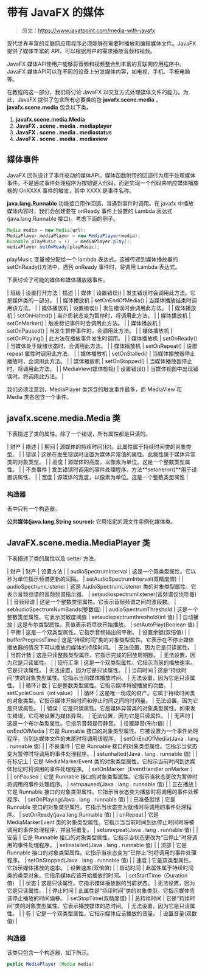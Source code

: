 # 带有 JavaFX 的媒体

> 原文：<https://www.javatpoint.com/media-with-javafx>

现代世界丰富的互联网应用程序必须能够在需要时播放和编辑媒体文件。JavaFX 提供了媒体丰富的 API，可以根据用户的需求播放音频和视频。

JavaFX 媒体API使用户能够将音频和视频整合到丰富的互联网应用程序中。JavaFX 媒体API可以在不同的设备上分发媒体内容，如电视、手机、平板电脑等。

在教程的这一部分，我们将讨论 JavaFX 以交互方式处理媒体文件的能力。为此，JavaFX 提供了包含所有必要类的包 **javafx.scene.media** 。 **javafx.scene.media** 包含以下类。

1.  **javafx.scene.media.Media**
2.  **JavaFX . scene . media . mediaplayer**
3.  **JavaFX . scene . media . mediastatus**
4.  **JavaFX . scene . media . mediaview**

## 媒体事件

JavaFX 团队设计了事件驱动的媒体API。媒体函数附带的回调行为用于处理媒体事件。不是通过事件处理程序为按钮键入代码，而是实现一个代码来响应媒体播放器的 OnXXXX 事件的触发，其中 XXXX 是事件名称。

**java.lang.Runnable** 功能接口用作回调，当遇到事件时调用。在 javafx 中播放媒体内容时，我们会创建要在 onReady 事件上设置的 Lambda 表达式(java.lang.Runnable 接口)。考虑下面的例子。

```java
Media media = new Media(url);
MediaPlayer mediaPlayer = new MediaPlayer(media);
Runnable playMusic = () -> mediaPlayer.play();
mediaPlayer.setOnReady(playMusic);

```

playMusic 变量被分配给一个 lambda 表达式。这被传递到媒体播放器的 setOnReady()方法中。遇到 onReady 事件时，将调用 Lambda 表达式。

下表讨论了可能的媒体和媒体播放器事件。

| 班级 | 设置打开方法 | 描述 |
| 媒体 | 设置错误() | 发生错误时会调用此方法。它是媒体类的一部分。 |
| 媒体播放机 | setOnEndOfMedia() | 当媒体播放结束时调用该方法。 |
| 媒体播放机 | 设置错误() | 发生错误时会调用此方法。 |
| 媒体播放机 | setOnHalted() | 当介质状态变为暂停时，将调用此方法。 |
| 媒体播放机 | setOnMarker() | 触发标记事件时会调用此方法。 |
| 媒体播放机 | setOnPaused() | 当发生暂停事件时，会调用此方法。 |
| 媒体播放机 | setOnPlaying() | 此方法在播放事件发生时调用。 |
| 媒体播放机 | setOnReady() | 当媒体处于就绪状态时，会调用此方法。 |
| 媒体播放机 | setOnRepeat() | 设置 repeat 属性时调用此方法。 |
| 媒体播放机 | setOnStalled() | 当媒体播放器停止播放时，会调用此方法。 |
| 媒体播放机 | setOnStopped() | 当媒体播放器停止时，将调用此方法。 |
| MediaView(媒体检视) | 设置错误() | 当媒体视图中出现错误时，将调用此方法。 |

我们必须注意到，MediaPlayer 类包含的触发事件最多，而 MediaView 和 Media 类各包含一个事件。

## javafx.scene.media.Media 类

下表描述了类的属性。除了一个错误，所有属性都是只读的。

| 财产 | 描述 |
| 期间 | 源媒体的持续时间(秒)。此属性属于持续时间类的对象类型。 |
| 错误 | 这是在发生错误时设置为媒体异常值的属性。此属性属于媒体异常类的对象类型。 |
| 高度 | 源媒体的高度，以像素为单位。这是一个整数类型属性。 |
| 不良事件 | 发生错误时调用的事件处理程序。方法**setoneror()**用于设置该属性。 |
| 宽度 | 源媒体的宽度，以像素为单位。这是一个整数类型属性 |

### 构造器

表中只有一个构造器。

**公共媒体(java.lang.String source):** 它用指定的源文件实例化媒体类。

## JavaFX.scene.media.MediaPlayer 类

下表描述了类的属性以及 setter 方法。

| 财产 | 财产 | 设置方法 |
| audioSpectrumInterval | 这是一个双类型属性。它以秒为单位指示频谱更新的间隔。 | setAudioSpectrumInterval(双精度值) |
| audioSpectrumListener | 这是 AudioSpectrumListener 类的对象类型属性。它表示音频频谱的音频频谱指示器。 | setaudiospectrumlistener(音频谱仪侦听器) |
| 音频频谱 | 这是一个整数类型属性。它表示音频频谱之间的波段数。 | setAudioSpectrumNumBands(整数值) |
| audioSpectrumThreshold | 这是一个整数类型属性。它表示灵敏度阈值 | setaudiopectrumthreshold(int 值) |
| 自动播放 | 这是布尔类型属性。真值表示将尽快开始播放。 | setAutoPlay(Boolean 值) |
| 平衡 | 这是一个双类型属性。它指示音频输出的平衡。 | 设置余额(双倍值) |
| bufferProgressTime | 这是“持续时间”类的对象类型属性。它表示在不停止媒体播放器的情况下可以播放的媒体的持续时间。 | 无法设置，因为它是只读属性。 |
| 当前计数 | 这是只读整数类型属性。它指示完成的回放周期数。 | 无法设置，因为它是只读属性。 |
| 现行汇率 | 这是一个双类型属性。它指示当前的播放速率。它是只读属性。 | 无法设置，因为它是只读属性。 |
| 当前时间 | 这是“持续时间”类的对象类型属性。它指示当前媒体播放时间。 | 无法设置，因为它是只读属性。 |
| 循环计数 | 它是整数类型属性。它指示媒体将被播放的次数。 | setCycleCount（int value） |
| 循环 | 这是唯一现成的财产。它属于持续时间类的对象类型。它指示媒体开始时间和停止时间之间的时间量。 | 无法设置，因为它是只读属性。 |
| 错误 | 它是只读属性。它是媒体异常类的对象类型属性。如果发生错误，它将被设置为媒体异常。 | 无法设置，因为它是只读属性。 |
| 无声的 | 这是一个布尔类型属性。它指示音频是否静音。 | 设置静音(布尔值) |
| onEndOfMedia | 它是 Runnable 接口的对象类型属性。它被设置为一个事件处理程序，当到达媒体文件的末尾时将调用该程序。 | setOnEndOfMedia(Java . lang . runnable 值) |
| 不良事件 | 它是 Runnable 接口的对象类型属性。它指示当状态变为暂停时将调用的事件处理程序。 | setunhalted(Java . lang . runnable 值) |
| 在标记上 | 它是 MediaMarkerEvent 类的对象类型属性。它指示当前时间到达媒体标记时将调用的事件处理程序。 | setOnMarker（EventHandler <mediamarkerevent>onMarker ）</mediamarkerevent> |
| onPaused | 它是 Runnable 接口的对象类型属性。它指示当状态更改为暂停时将调用的事件处理程序。 | setnpaused(Java . lang . runnable 值) |
| 正在播放 | 它是 Runnable 接口的对象类型属性。它指示当状态变为播放时将调用的事件处理程序。 | setOnPlaying(Java . lang . runnable 值) |
| 已准备就绪 | 它是 Runnable 接口的对象类型属性。它指示当状态变为就绪时将调用的事件处理程序。 | setOnReady(java.lang.Runnable 值) |
| onRepeat | 它是 MediaMarkerEvent 类的对象类型属性。它指示当当前时间到达停止时间时将被调用的事件处理程序，并且将重复。 | setunrepeat(Java . lang . runnable 值) |
| 安装 | 它是 Runnable 接口的对象类型属性。它指示当状态更改为“已停止”时将调用的事件处理程序。 | setinstalled(Java . lang . runnable 值) |
| 顶部 | 它是 Runnable 接口的对象类型属性。它指示当状态变为“已停止”时将调用的事件处理程序。 | setOnStopped(Java . lang . runnable 值) |
| 速度 | 它是双类型属性。它指示媒体播放的速率。 | 设置速率(双倍值) |
| 启动时间 | 此属性属于持续时间类的类型对象。它指示媒体应该开始播放的时间。 | setStartTime（Duration 值） |
| 状态 | 这是只读属性。它指示媒体播放器的当前状态。 | 无法设置，因为它是只读属性。 |
| 停止时间 | 此属性是“持续时间”类的对象类型。它指示媒体应该停止播放的时间偏移。 | setStopTime(双精度值) |
| 总持续时间 | 它是“持续时间”类的对象类型属性。它表示播放媒体的总时间。 | 无法设置，因为它是只读属性。 |
| 卷 | 它是一个双类型属性。它指示媒体应该播放的音量。 | 设置音量(双数值) |

### 构造器

该类只包含一个构造器，如下所示。

```java
public MediaPlayer (Media media)

```